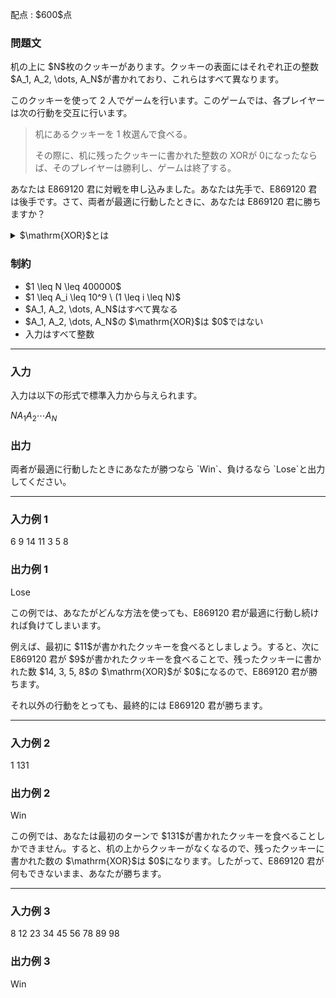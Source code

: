 
<div>

<span>

<span>

<p>
配点 : $600$点
</p>

<div>

<section>

### **問題文**

<p>
机の上に $N$枚のクッキーがあります。クッキーの表面にはそれぞれ正の整数 $A_1, A_2, \dots, A_N$が書かれており、これらはすべて異なります。
</p>

<p>
このクッキーを使って 2 人でゲームを行います。このゲームでは、各プレイヤーは次の行動を交互に行います。
</p>

<blockquote>

<p>
机にあるクッキーを 1 枚選んで食べる。

その際に、机に残ったクッキーに書かれた整数の $\mathrm{XOR}$が $0$になったならば、そのプレイヤーは勝利し、ゲームは終了する。
</p>

</blockquote>

<p>
あなたは E869120 君に対戦を申し込みました。あなたは先手で、E869120 君は後手です。さて、両者が最適に行動したときに、あなたは E869120 君に勝ちますか？
</p>

<details>

<summary>
$\mathrm{XOR}$とは
    
</summary>

<p>
整数 $A, B$のビット単位 XOR、$A\ \mathrm{XOR}\ B$は、以下のように定義されます。
        
</p>

<ul>

<li>
$A\ \mathrm{XOR}\ B$を二進表記した際の $2^k$($k \geq 0$) の位の数は、$A, B$を二進表記した際の $2^k$の位の数のうち一方のみが $1$であれば $1$、そうでなければ $0$である。
</li>

</ul>
例えば、$3\ \mathrm{XOR}\ 5 = 6$となります (二進表記すると: $011\ \mathrm{XOR}\ 101 = 110$)。

一般に、$k$個の整数 $p_1, p_2, p_3, \dots, p_k$のビット単位 XOR は $(\dots ((p_1\ \mathrm{XOR}\ p_2)\ \mathrm{XOR}\ p_3)\ \mathrm{XOR}\ \dots\ \mathrm{XOR}\ p_k)$と定義され、これは $p_1, p_2, p_3, \dots p_k$の順番によらないことが証明できます。特に $k = 0$の場合、$\mathrm{XOR}$は $0$となります。  
    
<p>

</p>

</details>

</section>

</div>

<div>

<section>

### **制約**

<ul>

<li>
$1 \leq N \leq 400000$
</li>

<li>
$1 \leq A_i \leq 10^9 \ (1 \leq i \leq N)$
</li>

<li>
$A_1, A_2, \dots, A_N$はすべて異なる
</li>

<li>
$A_1, A_2, \dots, A_N$の $\mathrm{XOR}$は $0$ではない
</li>

<li>
入力はすべて整数
</li>

</ul>

</section>

</div>

---

<div>

<div>

<section>

### **入力**

<p>
入力は以下の形式で標準入力から与えられます。  
</p>

<div>

$N$$A_1$$A_2$$\cdots$$A_N$
</div>

</section>

</div>

<div>

<section>

### **出力**

<p>
両者が最適に行動したときにあなたが勝つなら `Win`、負けるなら `Lose`と出力してください。
</p>

</section>

</div>

</div>

---

<div>

<section>

### **入力例 1**

<div>

6
9 14 11 3 5 8

</div>

</section>

</div>

<div>

<section>

### **出力例 1**

<div>

Lose

</div>

<p>
この例では、あなたがどんな方法を使っても、E869120 君が最適に行動し続ければ負けてしまいます。
</p>

<p>
例えば、最初に $11$が書かれたクッキーを食べるとしましょう。すると、次に E869120 君が $9$が書かれたクッキーを食べることで、残ったクッキーに書かれた数 $14, 3, 5, 8$の $\mathrm{XOR}$が $0$になるので、E869120 君が勝ちます。
</p>

<p>
それ以外の行動をとっても、最終的には E869120 君が勝ちます。
</p>

</section>

</div>

---

<div>

<section>

### **入力例 2**

<div>

1
131

</div>

</section>

</div>

<div>

<section>

### **出力例 2**

<div>

Win

</div>

<p>
この例では、あなたは最初のターンで $131$が書かれたクッキーを食べることしかできません。すると、机の上からクッキーがなくなるので、残ったクッキーに書かれた数の $\mathrm{XOR}$は $0$になります。したがって、E869120 君が何もできないまま、あなたが勝ちます。
</p>

</section>

</div>

---

<div>

<section>

### **入力例 3**

<div>

8
12 23 34 45 56 78 89 98

</div>

</section>

</div>

<div>

<section>

### **出力例 3**

<div>

Win

</div>

</section>

</div>

</span>

</span>

</div>
